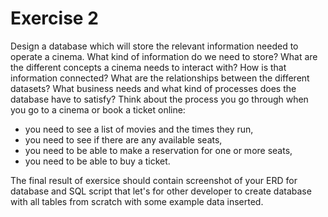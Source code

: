 # Exercise 2

Design a database which will store the relevant information needed to operate a cinema. What kind of information do we need to store? What are the different concepts a cinema needs to interact with? How is that information connected? What are the relationships between the different datasets? What business needs and what kind of processes does the database have to satisfy? Think about the process you go through when you go to a cinema or book a ticket online:

* you need to see a list of movies and the times they run,
* you need to see if there are any available seats,
* you need to be able to make a reservation for one or more seats,
* you need to be able to buy a ticket.

The final result of exersice should contain screenshot of your ERD for database and SQL script that let's for other developer to create database  with all tables from scratch with some example data inserted.

